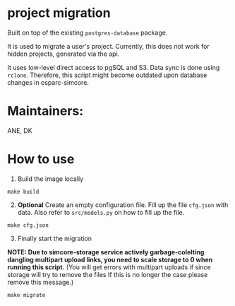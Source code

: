 # project migration

Built on top of the existing `postgres-database` package.

It is used to migrate a user's project. Currently, this does not work for hidden projects, generated via the api.

It uses low-level direct access to pgSQL and S3. Data sync is done using `rclone`. Therefore, this script might become outdated upon database changes in osparc-simcore.


# Maintainers:
ANE, DK

# How to use

1. Build the image locally

```
make build
```

2. **Optional**  Create an empty configuration file. Fill up the file `cfg.json` with data. Also refer to `src/models.py` on how to fill up the file.

```
make cfg.json
```

3. Finally start the migration


**NOTE: Due to simcore-storage service actively garbage-colelting dangling multipart upload links, you need to scale storage to 0 when running this script.** (You will get errors with multipart uploads if since storage will try to remove the files If this is no longer the case please remove this message.)

```
make migrate
```
